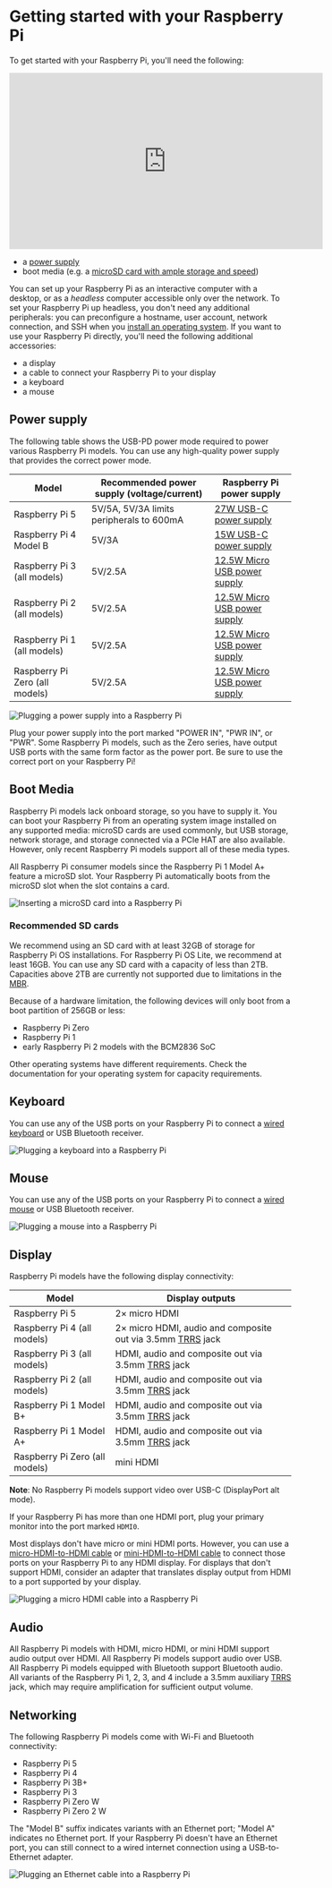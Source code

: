 # Getting started with your Raspberry Pi

To get started with your Raspberry Pi, you'll need the following:
<iframe width="560" height="315" src="https://www.youtube.com/embed/CQtliTJ41ZE" title="YouTube video player" frameborder="0" allow="accelerometer; autoplay; clipboard-write; encrypted-media; gyroscope; picture-in-picture" allowfullscreen></iframe>

- a [power supply](raspberry-pi.adoc#power-supply)
- boot media (e.g. a [microSD card with ample storage and speed](getting-started.adoc#recommended-sd-cards))

You can set up your Raspberry Pi as an interactive computer with a desktop, or as a _headless_ computer accessible only over the network. To set your Raspberry Pi up headless, you don't need any additional peripherals: you can preconfigure a hostname, user account, network connection, and SSH when you [install an operating system](getting-started.adoc#installing-the-operating-system). If you want to use your Raspberry Pi directly, you'll need the following additional accessories:

- a display
- a cable to connect your Raspberry Pi to your display
- a keyboard
- a mouse

## Power supply

The following table shows the USB-PD power mode required to power various Raspberry Pi models. You can use any high-quality power supply that provides the correct power mode.

| Model | Recommended power supply (voltage/current) | Raspberry Pi power supply |
|-------|---------------------------------------------|----------------------------|
| Raspberry Pi 5 | 5V/5A, 5V/3A limits peripherals to 600mA | [27W USB-C power supply](https://www.raspberrypi.com/products/27w-power-supply/) |
| Raspberry Pi 4 Model B | 5V/3A | [15W USB-C power supply](https://www.raspberrypi.com/products/type-c-power-supply/) |
| Raspberry Pi 3 (all models) | 5V/2.5A | [12.5W Micro USB power supply](https://www.raspberrypi.com/products/micro-usb-power-supply/) |
| Raspberry Pi 2 (all models) | 5V/2.5A | [12.5W Micro USB power supply](https://www.raspberrypi.com/products/micro-usb-power-supply/) |
| Raspberry Pi 1 (all models) | 5V/2.5A | [12.5W Micro USB power supply](https://www.raspberrypi.com/products/micro-usb-power-supply/) |
| Raspberry Pi Zero (all models) | 5V/2.5A | [12.5W Micro USB power supply](https://www.raspberrypi.com/products/micro-usb-power-supply/) |

![Plugging a power supply into a Raspberry Pi](/img/pi-one/getting-started/peripherals/cable-power.png)

Plug your power supply into the port marked "POWER IN", "PWR IN", or "PWR". Some Raspberry Pi models, such as the Zero series, have output USB ports with the same form factor as the power port. Be sure to use the correct port on your Raspberry Pi!

## Boot Media

Raspberry Pi models lack onboard storage, so you have to supply it. You can boot your Raspberry Pi from an operating system image installed on any supported media: microSD cards are used commonly, but USB storage, network storage, and storage connected via a PCIe HAT are also available. However, only recent Raspberry Pi models support all of these media types.

All Raspberry Pi consumer models since the Raspberry Pi 1 Model A+ feature a microSD slot. Your Raspberry Pi automatically boots from the microSD slot when the slot contains a card.

![Inserting a microSD card into a Raspberry Pi](/img/pi-one/getting-started/peripherals/sd-card.png)

### Recommended SD cards

We recommend using an SD card with at least 32GB of storage for Raspberry Pi OS installations. For Raspberry Pi OS Lite, we recommend at least 16GB. You can use any SD card with a capacity of less than 2TB. Capacities above 2TB are currently not supported due to limitations in the [MBR](https://en.wikipedia.org/wiki/Master_boot_record).

Because of a hardware limitation, the following devices will only boot from a boot partition of 256GB or less:

- Raspberry Pi Zero
- Raspberry Pi 1
- early Raspberry Pi 2 models with the BCM2836 SoC

Other operating systems have different requirements. Check the documentation for your operating system for capacity requirements.

## Keyboard

You can use any of the USB ports on your Raspberry Pi to connect a [wired keyboard](https://www.raspberrypi.com/products/raspberry-pi-keyboard-and-hub/) or USB Bluetooth receiver.

![Plugging a keyboard into a Raspberry Pi](/img/pi-one/getting-started/peripherals/cable-key.png)

## Mouse

You can use any of the USB ports on your Raspberry Pi to connect a [wired mouse](https://www.raspberrypi.com/products/raspberry-pi-mouse/) or USB Bluetooth receiver.

![Plugging a mouse into a Raspberry Pi](/img/pi-one/getting-started/peripherals/cable-mouse.png)

## Display

Raspberry Pi models have the following display connectivity:

| Model | Display outputs |
|-------|-----------------|
| Raspberry Pi 5 | 2× micro HDMI |
| Raspberry Pi 4 (all models) | 2× micro HDMI, audio and composite out via 3.5mm [TRRS](http://en.wikipedia.org/wiki/Phone_connector_(audio)#TRRS_standards) jack |
| Raspberry Pi 3 (all models) | HDMI, audio and composite out via 3.5mm [TRRS](http://en.wikipedia.org/wiki/Phone_connector_(audio)#TRRS_standards) jack |
| Raspberry Pi 2 (all models) | HDMI, audio and composite out via 3.5mm [TRRS](http://en.wikipedia.org/wiki/Phone_connector_(audio)#TRRS_standards) jack |
| Raspberry Pi 1 Model B+ | HDMI, audio and composite out via 3.5mm [TRRS](http://en.wikipedia.org/wiki/Phone_connector_(audio)#TRRS_standards) jack |
| Raspberry Pi 1 Model A+ | HDMI, audio and composite out via 3.5mm [TRRS](http://en.wikipedia.org/wiki/Phone_connector_(audio)#TRRS_standards) jack |
| Raspberry Pi Zero (all models) | mini HDMI |

**Note**: No Raspberry Pi models support video over USB-C (DisplayPort alt mode).

If your Raspberry Pi has more than one HDMI port, plug your primary monitor into the port marked `HDMI0`.

Most displays don't have micro or mini HDMI ports. However, you can use a [micro-HDMI-to-HDMI cable](https://www.raspberrypi.com/products/micro-hdmi-to-standard-hdmi-a-cable/) or [mini-HDMI-to-HDMI cable](https://www.raspberrypi.com/products/standard-hdmi-a-male-to-mini-hdmi-c-male-cable/) to connect those ports on your Raspberry Pi to any HDMI display. For displays that don't support HDMI, consider an adapter that translates display output from HDMI to a port supported by your display.

![Plugging a micro HDMI cable into a Raspberry Pi](/img/pi-one/getting-started/peripherals/cable-hdmi.png)

## Audio

All Raspberry Pi models with HDMI, micro HDMI, or mini HDMI support audio output over HDMI. All Raspberry Pi models support audio over USB. All Raspberry Pi models equipped with Bluetooth support Bluetooth audio. All variants of the Raspberry Pi 1, 2, 3, and 4 include a 3.5mm auxiliary [TRRS](http://en.wikipedia.org/wiki/Phone_connector_(audio)#TRRS_standards) jack, which may require amplification for sufficient output volume.

## Networking

The following Raspberry Pi models come with Wi-Fi and Bluetooth connectivity:

- Raspberry Pi 5
- Raspberry Pi 4
- Raspberry Pi 3B+
- Raspberry Pi 3
- Raspberry Pi Zero W
- Raspberry Pi Zero 2 W

The "Model B" suffix indicates variants with an Ethernet port; "Model A" indicates no Ethernet port. If your Raspberry Pi doesn't have an Ethernet port, you can still connect to a wired internet connection using a USB-to-Ethernet adapter.

![Plugging an Ethernet cable into a Raspberry Pi](/img/pi-one/getting-started/peripherals/cable-net.png)